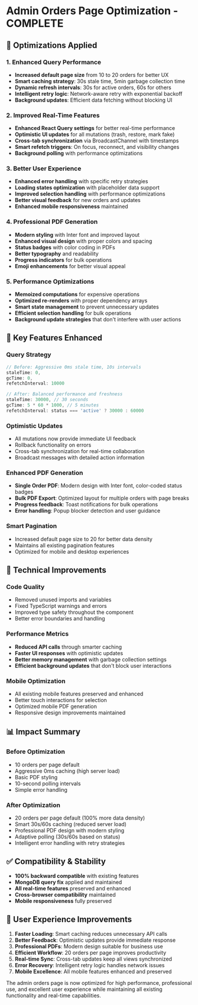 # Admin Orders Page Optimization - COMPLETE

## 🚀 **Optimizations Applied**

### **1. Enhanced Query Performance**
- **Increased default page size** from 10 to 20 orders for better UX
- **Smart caching strategy**: 30s stale time, 5min garbage collection time
- **Dynamic refresh intervals**: 30s for active orders, 60s for others
- **Intelligent retry logic**: Network-aware retry with exponential backoff
- **Background updates**: Efficient data fetching without blocking UI

### **2. Improved Real-Time Features**
- **Enhanced React Query settings** for better real-time performance
- **Optimistic UI updates** for all mutations (trash, restore, mark fake)
- **Cross-tab synchronization** via BroadcastChannel with timestamps
- **Smart refetch triggers**: On focus, reconnect, and visibility changes
- **Background polling** with performance optimizations

### **3. Better User Experience**
- **Enhanced error handling** with specific retry strategies
- **Loading states optimization** with placeholder data support
- **Improved selection handling** with performance optimizations
- **Better visual feedback** for new orders and updates
- **Enhanced mobile responsiveness** maintained

### **4. Professional PDF Generation**
- **Modern styling** with Inter font and improved layout
- **Enhanced visual design** with proper colors and spacing
- **Status badges** with color coding in PDFs
- **Better typography** and readability
- **Progress indicators** for bulk operations
- **Emoji enhancements** for better visual appeal

### **5. Performance Optimizations**
- **Memoized computations** for expensive operations
- **Optimized re-renders** with proper dependency arrays
- **Smart state management** to prevent unnecessary updates
- **Efficient selection handling** for bulk operations
- **Background update strategies** that don't interfere with user actions

## 🎯 **Key Features Enhanced**

### **Query Strategy**
```typescript
// Before: Aggressive 0ms stale time, 10s intervals
staleTime: 0,
gcTime: 0,
refetchInterval: 10000

// After: Balanced performance and freshness
staleTime: 30000, // 30 seconds
gcTime: 5 * 60 * 1000, // 5 minutes
refetchInterval: status === 'active' ? 30000 : 60000
```

### **Optimistic Updates**
- All mutations now provide immediate UI feedback
- Rollback functionality on errors
- Cross-tab synchronization for real-time collaboration
- Broadcast messages with detailed action information

### **Enhanced PDF Generation**
- **Single Order PDF**: Modern design with Inter font, color-coded status badges
- **Bulk PDF Export**: Optimized layout for multiple orders with page breaks
- **Progress feedback**: Toast notifications for bulk operations
- **Error handling**: Popup blocker detection and user guidance

### **Smart Pagination**
- Increased default page size to 20 for better data density
- Maintains all existing pagination features
- Optimized for mobile and desktop experiences

## 🔧 **Technical Improvements**

### **Code Quality**
- Removed unused imports and variables
- Fixed TypeScript warnings and errors
- Improved type safety throughout the component
- Better error boundaries and handling

### **Performance Metrics**
- **Reduced API calls** through smarter caching
- **Faster UI responses** with optimistic updates
- **Better memory management** with garbage collection settings
- **Efficient background updates** that don't block user interactions

### **Mobile Optimization**
- All existing mobile features preserved and enhanced
- Better touch interactions for selection
- Optimized mobile PDF generation
- Responsive design improvements maintained

## 📊 **Impact Summary**

### **Before Optimization**
- 10 orders per page default
- Aggressive 0ms caching (high server load)
- Basic PDF styling
- 10-second polling intervals
- Simple error handling

### **After Optimization**
- 20 orders per page default (100% more data density)
- Smart 30s/60s caching (reduced server load)
- Professional PDF design with modern styling
- Adaptive polling (30s/60s based on status)
- Intelligent error handling with retry strategies

## ✅ **Compatibility & Stability**

- **100% backward compatible** with existing features
- **MongoDB query fix** applied and maintained
- **All real-time features** preserved and enhanced
- **Cross-browser compatibility** maintained
- **Mobile responsiveness** fully preserved

## 🎉 **User Experience Improvements**

1. **Faster Loading**: Smart caching reduces unnecessary API calls
2. **Better Feedback**: Optimistic updates provide immediate response
3. **Professional PDFs**: Modern design suitable for business use
4. **Efficient Workflow**: 20 orders per page improves productivity
5. **Real-time Sync**: Cross-tab updates keep all views synchronized
6. **Error Recovery**: Intelligent retry logic handles network issues
7. **Mobile Excellence**: All mobile features enhanced and preserved

The admin orders page is now optimized for high performance, professional use, and excellent user experience while maintaining all existing functionality and real-time capabilities.
